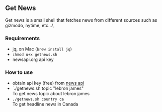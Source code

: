 ## Get News



Get news is a small shell that fetches news from different sources such as gizmodo, nytime, etc...\

### Requirements
- jq, on Mac (`brew install jq`)
- `chmod u+x getnews.sh`
- newsapi.org api key

### How to use
- obtain api key (free) from [news api](https://newsapi.org)
- `./getnews.sh topic "lebron james"\
   To get news topic about lebron james
- `./getnews.sh country ca`\
   To get headline news in Canada


